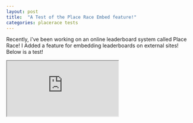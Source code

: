 ```yaml
---
layout: post
title:  "A Test of the Place Race Embed feature!"
categories: placerace tests
---
```

Recently, i've been working on an online leaderboard system called Place Race! I Added a feature for embedding leaderboards on external sites! Below is a test! 

<!--more-->

<iframe src="https://admin.placerace.io/embed/leaderboard/test"></iframe>
